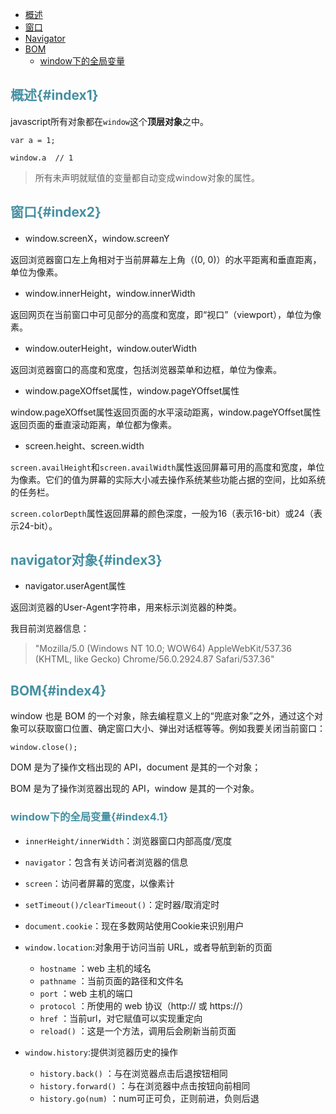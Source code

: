 * [概述](#index1)
* [窗口](#index2)
* [Navigator](#index3)
* [BOM](#index4)
  * [window下的全局变量](#index4.1)

## <font color="4590a3">概述{#index1}</font>

javascript所有对象都在`window`这个**顶层对象**之中。

```
var a = 1;

window.a  // 1
```

> 所有未声明就赋值的变量都自动变成window对象的属性。

## <font color="4590a3">窗口{#index2}</font>

* window.screenX，window.screenY

返回浏览器窗口左上角相对于当前屏幕左上角（\(0, 0\)）的水平距离和垂直距离，单位为像素。

* window.innerHeight，window.innerWidth

返回网页在当前窗口中可见部分的高度和宽度，即“视口”（viewport），单位为像素。

* window.outerHeight，window.outerWidth

返回浏览器窗口的高度和宽度，包括浏览器菜单和边框，单位为像素。

* window.pageXOffset属性，window.pageYOffset属性

window.pageXOffset属性返回页面的水平滚动距离，window.pageYOffset属性返回页面的垂直滚动距离，单位都为像素。

* screen.height、screen.width

`screen.availHeight`和`screen.availWidth`属性返回屏幕可用的高度和宽度，单位为像素。它们的值为屏幕的实际大小减去操作系统某些功能占据的空间，比如系统的任务栏。

`screen.colorDepth`属性返回屏幕的颜色深度，一般为16（表示16-bit）或24（表示24-bit）。

## <font color="4590a3">navigator对象{#index3}</font>

* navigator.userAgent属性

返回浏览器的User-Agent字符串，用来标示浏览器的种类。

我目前浏览器信息：

> "Mozilla/5.0 (Windows NT 10.0; WOW64) AppleWebKit/537.36 (KHTML, like Gecko) Chrome/56.0.2924.87 Safari/537.36"



## <font color="4590a3">BOM{#index4}</font>

window 也是 BOM 的一个对象，除去编程意义上的“兜底对象”之外，通过这个对象可以获取窗口位置、确定窗口大小、弹出对话框等等。例如我要关闭当前窗口：

```
window.close();

```

DOM 是为了操作文档出现的 API，document 是其的一个对象；

BOM 是为了操作浏览器出现的 API，window 是其的一个对象。


### <font color="4590a3">window下的全局变量{#index4.1}</font>

* `innerHeight/innerWidth`：浏览器窗口内部高度/宽度

* `navigator`：包含有关访问者浏览器的信息

* `screen`：访问者屏幕的宽度，以像素计

* `setTimeout()/clearTimeout()`：定时器/取消定时

* `document.cookie`：现在多数网站使用Cookie来识别用户

* `window.location`:对象用于访问当前 URL，或者导航到新的页面

  * `hostname` ：web 主机的域名
  * `pathname` ：当前页面的路径和文件名
  * `port` ：web 主机的端口
  * `protocol` ：所使用的 web 协议（http:// 或 https://）
  * `href` ：当前url，对它赋值可以实现重定向
  * `reload()` ：这是一个方法，调用后会刷新当前页面
  

* `window.history`:提供浏览器历史的操作

  * `history.back()` ：与在浏览器点击后退按钮相同
  * `history.forward()` ：与在浏览器中点击按钮向前相同
  * `history.go(num)` ：num可正可负，正则前进，负则后退



